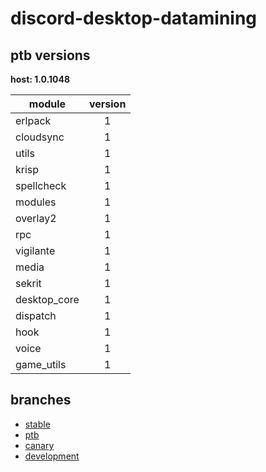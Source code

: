 # discord-desktop-datamining

## ptb versions

**host: 1.0.1048**

| module | version |
| ------ | :-----: |
| erlpack | 1 |
| cloudsync | 1 |
| utils | 1 |
| krisp | 1 |
| spellcheck | 1 |
| modules | 1 |
| overlay2 | 1 |
| rpc | 1 |
| vigilante | 1 |
| media | 1 |
| sekrit | 1 |
| desktop_core | 1 |
| dispatch | 1 |
| hook | 1 |
| voice | 1 |
| game_utils | 1 |

## branches

- [stable](https://github.com/OpenAsar/discord-desktop-datamining/tree/stable)
- [ptb](https://github.com/OpenAsar/discord-desktop-datamining/tree/ptb)
- [canary](https://github.com/OpenAsar/discord-desktop-datamining/tree/canary)
- [development](https://github.com/OpenAsar/discord-desktop-datamining/tree/development)